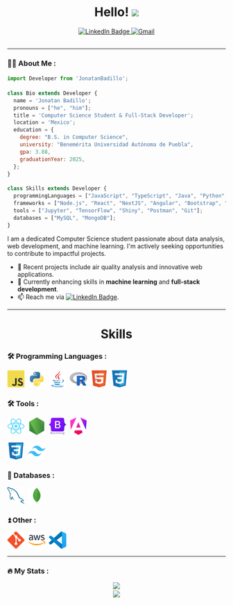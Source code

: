 <h1 align="center">
 Hello!
 <img src="https://media.giphy.com/media/hvRJCLFzcasrR4ia7z/giphy.gif" width="30px"/>
</h1>



<div id="header" align="center">
  <div id="badges">
    <a href="https://www.linkedin.com/in/jonatan-badillo-3a12531a8/">
      <img src="https://img.shields.io/badge/LinkedIn-blue?style=for-the-badge&logo=linkedin&logoColor=white" alt="LinkedIn Badge"/>
    </a>
    <a href="mailto:jonatan.badillo@gmail.com" target="_blank">
      <img alt="Gmail" src="https://img.shields.io/badge/Gmail-D14836?style=for-the-badge&logo=gmail&logoColor=white" />
    </a>
  </div>
  <img src="https://komarev.com/ghpvc/?username=JonatanBadillo&color=blue" alt=""/>
</div>

---

### :man_technologist: About Me :

```js
import Developer from 'JonatanBadillo';

class Bio extends Developer {
  name = 'Jonatan Badillo';
  pronouns = ["he", "him"];
  title = 'Computer Science Student & Full-Stack Developer';
  location = 'Mexico';
  education = {
    degree: "B.S. in Computer Science",
    university: "Benemérita Universidad Autónoma de Puebla",
    gpa: 3.88,
    graduationYear: 2025,
  };
}

class Skills extends Developer {
  programmingLanguages = ["JavaScript", "TypeScript", "Java", "Python", "C/C++", "SQL", "R"];
  frameworks = ["Node.js", "React", "NextJS", "Angular", "Bootstrap", "Tailwind CSS"];
  tools = ["Jupyter", "TensorFlow", "Shiny", "Postman", "Git"];
  databases = ["MySQL", "MongoDB"];
}
```

I am a dedicated Computer Science student passionate about data analysis, web development, and machine learning. I'm actively seeking opportunities to contribute to impactful projects.

- :telescope: Recent projects include air quality analysis and innovative web applications.
- 🌱 Currently enhancing skills in **machine learning** and **full-stack development**.
- :mailbox: Reach me via [![LinkedIn Badge](https://img.shields.io/badge/-Jonatan-blue?style=flat&logo=LinkedIn&logoColor=white)](https://www.linkedin.com/in/jonatan-badillo-3a12531a8/).

---

<h1 align="center">Skills</h1>

### :hammer_and_wrench: Programming Languages :
<div>
  <img src="https://github.com/devicons/devicon/blob/master/icons/javascript/javascript-original.svg" title="JavaScript" alt="JavaScript" width="40" height="40"/>&nbsp;
  <img src="https://github.com/devicons/devicon/blob/master/icons/python/python-original.svg" title="Python" alt="Python" width="40" height="40"/>&nbsp;
  <img src="https://github.com/devicons/devicon/blob/master/icons/java/java-original.svg" title="Java" alt="Java" width="40" height="40"/>&nbsp;
  <img src="https://github.com/devicons/devicon/blob/master/icons/r/r-original.svg" title="R" alt="R" width="40" height="40"/>&nbsp;
  <img src="https://github.com/devicons/devicon/blob/master/icons/html5/html5-original.svg" title="HTML5" alt="HTML5" width="40" height="40"/>&nbsp;
  <img src="https://github.com/devicons/devicon/blob/master/icons/css3/css3-original.svg" title="CSS3" alt="CSS3" width="40" height="40"/>&nbsp;
</div>

### 🛠 Tools :
<div>
  <img src="https://github.com/devicons/devicon/blob/master/icons/react/react-original.svg" title="React" alt="React" width="40" height="40"/>&nbsp;
  <img src="https://github.com/devicons/devicon/blob/master/icons/nodejs/nodejs-original.svg" title="Node.js" alt="Node.js" width="40" height="40"/>&nbsp;
  <img src="https://github.com/devicons/devicon/blob/master/icons/bootstrap/bootstrap-original-wordmark.svg" title="Bootstrap" alt="Bootstrap" width="40" height="40"/>&nbsp;
  <img src="https://github.com/devicons/devicon/blob/master/icons/angular/angular-original.svg" title="Angular" alt="Angular" width="40" height="40"/>&nbsp;


  <img src="https://github.com/devicons/devicon/blob/master/icons/css3/css3-original.svg" title="css3" alt="css3" width="40" height="40"/>&nbsp; 
  <img src="https://github.com/devicons/devicon/blob/master/icons/tailwindcss/tailwindcss-original.svg" title="tailwindcss" alt="tailwindcss" width="40" height="40"/>&nbsp;

</div>

### 🔋 Databases :
<div>
  <img src="https://github.com/devicons/devicon/blob/master/icons/mysql/mysql-original.svg" title="MySQL" alt="MySQL" width="40" height="40"/>&nbsp;
  <img src="https://github.com/devicons/devicon/blob/master/icons/mongodb/mongodb-original.svg" title="MongoDB" alt="MongoDB" width="40" height="40"/>&nbsp;
  
</div>

### ⏫ Other :
<div>
  <img src="https://github.com/devicons/devicon/blob/master/icons/git/git-original.svg" title="git" alt="git" width="40" height="40"/>&nbsp;
  <img src="https://github.com/devicons/devicon/blob/master/icons/amazonwebservices/amazonwebservices-original-wordmark.svg" title="aws" alt="aws" width="40" height="40"/>&nbsp;
  <img src="https://github.com/devicons/devicon/blob/master/icons/vscode/vscode-original.svg" title="vscode" alt="vscode" width="40" height="40"/>&nbsp; 
</div>

---

### :fire: My Stats :
<div align="center">  
  <img src="http://github-readme-streak-stats.herokuapp.com?user=JonatanBadillo&theme=dark&background=000000" width="600"/>
</div>
<div align="center">
  <img src="https://github-readme-stats.vercel.app/api/top-langs/?username=JonatanBadillo&layout=compact&theme=vision-friendly-dark" width="600"/>
</div>


